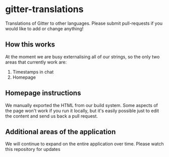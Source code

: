 gitter-translations
===================

Translations of Gitter to other languages. Please submit pull-requests if you would like to add or change anything!



## How this works

At the moment we are busy externalising all of our strings, so the only two areas that currently work are:
 1. Timestamps in chat
 2. Homepage

## Homepage instructions

We manually exported the HTML from our build system. Some aspects of the page won't work if you run it locally, but it's easily possible just to edit the content and send us back a pull request.

## Additional areas of the application

We will continue to expand on the entire application over time. Please watch this repository for updates
